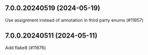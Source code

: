 ## 7.0.0.20240519 (2024-05-19)

Use assignment instead of annotation in third party enums (#11957)

## 7.0.0.20240511 (2024-05-11)

Add flake8 (#11676)

